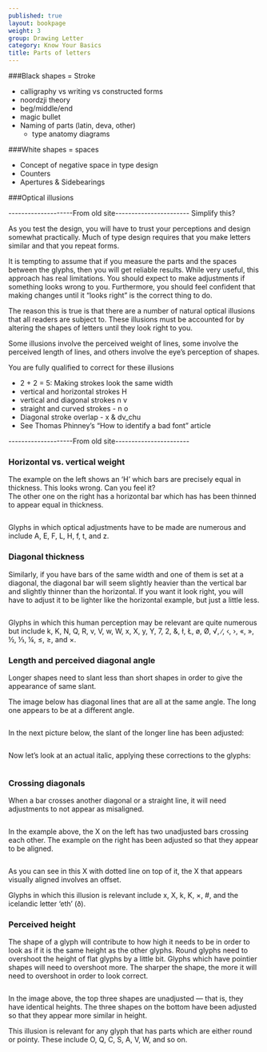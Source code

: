 ```yaml
---
published: true
layout: bookpage
weight: 3
group: Drawing Letter
category: Know Your Basics
title: Parts of letters
---
```



###Black shapes = Stroke
- calligraphy vs writing vs constructed forms 
- noordzji theory
- beg/middle/end
- magic bullet
- Naming of parts (latin, deva, other)
   - type anatomy diagrams

###White shapes = spaces

- Concept of negative space in type design
- Counters
- Apertures & Sidebearings

###Optical illusions

--------------------From old site-----------------------
<TODO> Simplify this?

As you test the design, you will have to trust your perceptions and design somewhat practically.
Much of type design requires that you make letters similar and that you repeat forms.

It is tempting to assume that if you measure the parts and the spaces between the glyphs, then you
will get reliable results. While very useful, this approach has real limitations. You should expect
to make adjustments if something looks wrong to you. Furthermore, you should feel confident that
making changes until it “looks right” is the correct thing to do.

The reason this is true is that there are a number of natural optical illusions that all readers are
subject to. These illusions must be accounted for by altering the shapes of letters until they look
right to you.

Some illusions involve the perceived weight of lines, some involve the perceived length of lines,
and others involve the eye’s perception of shapes.

You are fully qualified to correct for these illusions

- 2 + 2 = 5: Making strokes look the same width
- vertical and horizontal strokes H
- vertical and diagonal strokes n v
- straight and curved strokes - n o 
- Diagonal stroke overlap - x & dv_chu
- See Thomas Phinney’s “How to identify a bad font” article 


--------------------From old site-----------------------

### Horizontal vs. vertical weight

The example on the left shows an ‘H’ which bars are precisely equal in thickness. This looks wrong.
Can you feel it?  
The other one on the right has a horizontal bar which has has been thinned to appear equal in
thickness.

<img src="images/H%20compensation2.png" alt>

Glyphs in which optical adjustments have to be made are numerous and include A, E, F, L, H, f, t,
and z.

### Diagonal thickness

Similarly, if you have bars of the same width and one of them is set at a diagonal, the diagonal bar
will seem slightly heavier than the vertical bar and slightly thinner than the horizontal. If you
want it look right, you will have to adjust it to be lighter like the horizontal example, but just a
little less.

<img src="images/Diag%20illusion.png" alt>

Glyphs in which this human perception may be relevant are quite numerous but include k, K, N, Q, R,
v, V, w, W, x, X, y, Y, 7, 2, &amp;, ł, Ł, &oslash;, &Oslash;, &radic;, ∕, &lsaquo;, &rsaquo;,
&laquo;, &raquo;, &frac12;, &frac13;, &frac14;, &le;, &ge;, and &times;.

### Length and perceived diagonal angle

Longer shapes need to slant less than short shapes in order to give the appearance of same slant.

The image below has diagonal lines that are all at the same angle. The long one appears to be at a
different angle.

<img src="images/pdiag.png" alt>

In the next picture below, the slant of the longer line has been adjusted:

<img src="images/pdiag2.png" alt>

Now let’s look at an actual italic, applying these corrections to the glyphs:

<img src="images/longer%20less%20slant.png" alt>

### Crossing diagonals

When a bar crosses another diagonal or a straight line, it will need adjustments to not appear as
misaligned.

<img src="images/compare-x.png" alt>

In the example above, the X on the left has two unadjusted bars crossing each other. The example on
the right has been adjusted so that they appear to be aligned.

<img src="images/myriad-x.png" alt>

As you can see in this X with dotted line on top of it, the X that appears visually aligned involves an offset.

Glyphs in which this illusion is relevant include x, X, k, K, ×, #, and the icelandic letter ‘eth’
(&eth;).

### Perceived height

The shape of a glyph will contribute to how high it needs to be in order to look as if it is the
same height as the other glyphs. Round glyphs need to overshoot the height of flat glyphs by a
little bit. Glyphs which have pointier shapes will need to overshoot more. The sharper the shape,
the more it will need to overshoot in order to look correct.

<img src="images/3Shapes.png" alt>

In the image above, the top three shapes are unadjusted &mdash; that is, they have identical
heights. The three shapes on the bottom have been adjusted so that they appear more similar in
height.

This illusion is relevant for any glyph that has parts which are either round or pointy. These
include O, Q, C, S, A, V, W, and so on.




